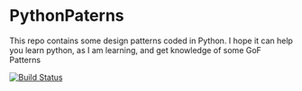 # PythonPaterns
This repo contains some design patterns coded in Python. I hope it can help you learn python, as I am learning, and get knowledge of some GoF Patterns

[![Build Status](https://snap-ci.com/BrunoDM2943/PythonPaterns/branch/master/build_image)](https://snap-ci.com/BrunoDM2943/PythonPaterns/branch/master)
